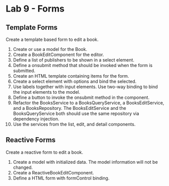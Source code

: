 # Lab 9 - Forms

## Template Forms

Create a template based form to edit a book.

1. Create or use a model for the Book.
2. Create a BookEditComponent for the editor.
3. Define a list of publishers to be shown in a select element.
4. Define a onsubmit method that should be invoked when the form is submitted.
5. Create an HTML template containing items for the form.
6. Create a select element with options and bind the selected.
7. Use labels together with input elements. Use two-way binding to bind the input elements to the model.
8. Define a button to invoke the onsubmit method in the component.
9. Refactor the BooksService to a BooksQueryService, a BooksEditService, and a BooksRepository. The BooksEditService and the BooksQueryService both should use the same repository via dependency injection.
10. Use the services from the list, edit, and detail components.


## Reactive Forms

Create a reactive form to edit a book.

1. Create a model with initialized data. The model information will not be changed.
2. Create a ReactiveBookEditComponent.
3. Define a HTML form with formControl binding.



